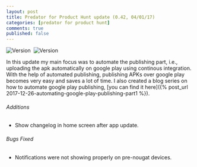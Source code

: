 ```yaml
---
layout: post
title: Predator for Product Hunt update (0.42, 04/01/17)
categories: [predator for product hunt]
comments: true
published: false
---
```


<!--more-->
    
<p>
    <a href="https://play.google.com/store/apps/details?id=com.crazyhitty.chdev.ks.predator">
        <img src="https://img.shields.io/badge/Version-0.42-brightgreen.svg" alt="Version" align="left" style="padding-right: 5px">
    </a>
    <a href="https://play.google.com/store/apps/details?id=com.crazyhitty.chdev.ks.predator">
        <img src="https://img.shields.io/badge/Released%20On-04%2F01%2F17-9C27B0.svg" alt="Version" align="left">
    </a>
    <br>
</p>

In this update my main focus was to automate the publishing part, i.e., uploading the apk automatically on google play using continous integration. With the help of automated publishing, publishing APKs over google play becomes very easy and saves a lot of time. I also created a blog series on how to automate google play publishing, [you can find it here]({% post_url 2017-12-26-automating-google-play-publishing-part1 %}).

###### Additions

* Show changelog in home screen after app update.

###### Bugs Fixed

* Notifications were not showing properly on pre-nougat devices.